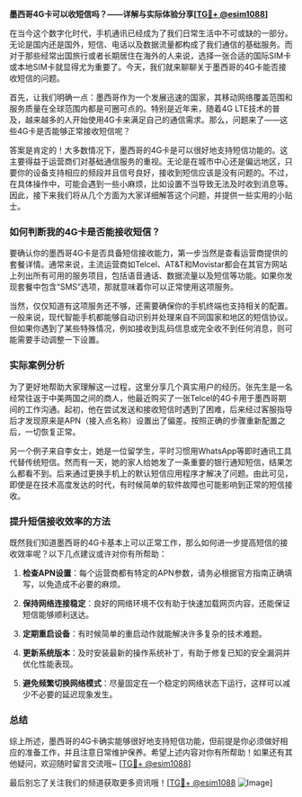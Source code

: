 **墨西哥4G卡可以收短信吗？——详解与实际体验分享[[TG💪+ @esim1088](https://t.me/s/esim1088)]**

在当今这个数字化时代，手机通讯已经成为了我们日常生活中不可或缺的一部分。无论是国内还是国外，短信、电话以及数据流量都构成了我们通信的基础服务。而对于那些经常出国旅行或者长期居住在海外的人来说，选择一张合适的国际SIM卡或本地SIM卡就显得尤为重要了。今天，我们就来聊聊关于墨西哥的4G卡能否接收短信的问题。

首先，让我们明确一点：墨西哥作为一个发展迅速的国家，其移动网络覆盖范围和服务质量在全球范围内都是可圈可点的。特别是近年来，随着4G LTE技术的普及，越来越多的人开始使用4G卡来满足自己的通信需求。那么，问题来了——这些4G卡是否能够正常接收短信呢？

答案是肯定的！大多数情况下，墨西哥的4G卡是可以很好地支持短信功能的。这主要得益于运营商们对基础通信服务的重视。无论是在城市中心还是偏远地区，只要你的设备支持相应的频段并且信号良好，接收到短信应该是没有问题的。不过，在具体操作中，可能会遇到一些小麻烦，比如设置不当导致无法及时收到消息等。因此，接下来我们将从几个方面为大家详细解答这个问题，并提供一些实用的小贴士。

### 如何判断我的4G卡是否能接收短信？

要确认你的墨西哥4G卡是否具备短信接收能力，第一步当然是查看运营商提供的套餐详情。通常来说，主流运营商如Telcel、AT&T和Movistar都会在其官方网站上列出所有可用的服务项目，包括语音通话、数据流量以及短信等功能。如果你发现套餐中包含“SMS”选项，那就意味着你可以正常使用这项服务。

当然，仅仅知道有这项服务还不够，还需要确保你的手机终端也支持相关的配置。一般来说，现代智能手机都能够自动识别并处理来自不同国家和地区的短信协议。但如果你遇到了某些特殊情况，例如接收到乱码信息或完全收不到任何消息，则可能需要手动调整一下设置。

### 实际案例分析

为了更好地帮助大家理解这一过程，这里分享几个真实用户的经历。张先生是一名经常往返于中美两国之间的商人，他最近购买了一张Telcel的4G卡用于墨西哥期间的工作沟通。起初，他在尝试发送和接收短信时遇到了困难，后来经过客服指导后才发现原来是APN（接入点名称）设置出了偏差。按照正确的步骤重新配置之后，一切恢复正常。

另一个例子来自李女士，她是一位留学生，平时习惯用WhatsApp等即时通讯工具代替传统短信。然而有一天，她的家人给她发了一条重要的银行通知短信，结果怎么都看不到。后来通过更换手机上的默认短信应用程序才解决了问题。由此可见，即使是在技术高度发达的时代，有时候简单的软件故障也可能影响到正常的短信接收。

### 提升短信接收效率的方法

既然我们知道墨西哥的4G卡基本上可以正常工作，那么如何进一步提高短信的接收效率呢？以下几点建议或许对你有所帮助：

1. **检查APN设置**：每个运营商都有特定的APN参数，请务必根据官方指南正确填写，以免造成不必要的麻烦。
   
2. **保持网络连接稳定**：良好的网络环境不仅有助于快速加载网页内容，还能保证短信能够顺利送达。
   
3. **定期重启设备**：有时候简单的重启动作就能解决许多复杂的技术难题。
   
4. **更新系统版本**：及时安装最新的操作系统补丁，有助于修复已知的安全漏洞并优化性能表现。

5. **避免频繁切换网络模式**：尽量固定在一个稳定的网络状态下运行，这样可以减少不必要的延迟现象发生。

### 总结

综上所述，墨西哥的4G卡确实能够很好地支持短信功能，但前提是你必须做好相应的准备工作，并且注意日常维护保养。希望上述内容对你有所帮助！如果还有其他疑问，欢迎随时留言交流哦~ [[TG💪+ @esim1088](https://t.me/s/esim1088)]

最后别忘了关注我们的频道获取更多资讯哦！[[TG💪+ @esim1088](https://t.me/s/esim1088) ![Image](https://i.postimg.cc/4NQfJmqS/Snipaste-2025-05-13-00-14-12.png)]